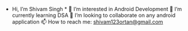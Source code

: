 *   Hi, I’m Shivam Singh   *
👀 I’m interested in Android Development
🌱 I’m currently learning DSA
💞️ I’m looking to collaborate on any android application
📫 How to reach me: shivam123ortan@gmail.com
